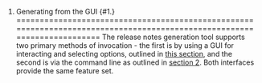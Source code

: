 1. Generating from the GUI                                                                                         {#1.}
========================================================================================================================
The release notes generation tool supports two primary methods of invocation - the first is by using a GUI for
interacting and selecting options, outlined in [this section](1.1.), and the second is via the command line as outlined
in [section 2](2.).  Both interfaces provide the same feature set.